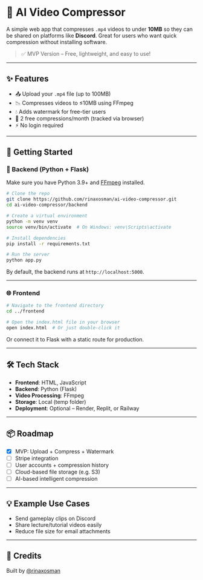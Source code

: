 
# 🧠 AI Video Compressor

A simple web app that compresses `.mp4` videos to under **10MB** so they can be shared on platforms like **Discord**. Great for users who want quick compression without installing software.

> ✅ MVP Version – Free, lightweight, and easy to use!

---

## ✨ Features
- 📤 Upload your `.mp4` file (up to 100MB)
- 📉 Compresses videos to ≤10MB using FFmpeg
- 💧 Adds watermark for free-tier users
- 🔁 2 free compressions/month (tracked via browser)
- ⚡ No login required

---

## 🚀 Getting Started

### 🔧 Backend (Python + Flask)
Make sure you have Python 3.9+ and [FFmpeg](https://ffmpeg.org/download.html) installed.

```bash
# Clone the repo
git clone https://github.com/rinaxosman/ai-video-compressor.git
cd ai-video-compressor/backend

# Create a virtual environment
python -m venv venv
source venv/bin/activate  # On Windows: venv\Scripts\activate

# Install dependencies
pip install -r requirements.txt

# Run the server
python app.py
```

By default, the backend runs at `http://localhost:5000`.

---

### 🌐 Frontend
```bash
# Navigate to the frontend directory
cd ../frontend

# Open the index.html file in your browser
open index.html  # Or just double-click it
```

Or connect it to Flask with a static route for production.

---

## 🛠 Tech Stack
- **Frontend**: HTML, JavaScript
- **Backend**: Python (Flask)
- **Video Processing**: FFmpeg
- **Storage**: Local (temp folder)
- **Deployment**: Optional – Render, Replit, or Railway

---

## 📦 Roadmap
- [x] MVP: Upload + Compress + Watermark
- [ ] Stripe integration
- [ ] User accounts + compression history
- [ ] Cloud-based file storage (e.g. S3)
- [ ] AI-based intelligent compression

---

## 💡 Example Use Cases
- Send gameplay clips on Discord
- Share lecture/tutorial videos easily
- Reduce file size for email attachments

---

## 🧠 Credits
Built by [@rinaxosman](https://github.com/rinaxosman)  
